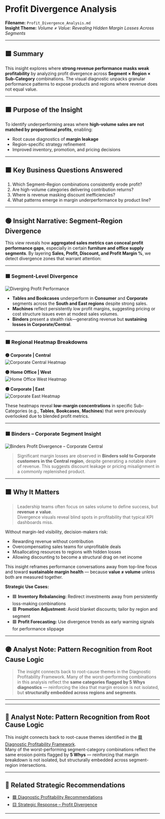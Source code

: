 # Profit Divergence Analysis  
**Filename:** `Profit_Divergence_Analysis.md`  
**Insight Theme:** *Volume ≠ Value: Revealing Hidden Margin Losses Across Segments*

---

## 🟦 Summary

This insight explores where **strong revenue performance masks weak profitability** by analyzing profit divergence across **Segment × Region × Sub-Category** combinations. The visual diagnostic unpacks granular performance patterns to expose products and regions where revenue does not equal value.

---

## 🟩 Purpose of the Insight

To identify underperforming areas where **high-volume sales are not matched by proportional profits**, enabling:

- Root cause diagnostics of **margin leakage**
- Region-specific strategy refinement
- Improved inventory, promotion, and pricing decisions

---

## 🟪 Key Business Questions Answered

1. Which Segment–Region combinations consistently erode profit?
2. Are high-volume categories delivering contribution returns?
3. Where is revenue masking discount inefficiencies?
4. What patterns emerge in margin underperformance by product line?

---

## 🟢 Insight Narrative: Segment–Region Divergence

This view reveals how **aggregated sales metrics can conceal profit performance gaps**, especially in certain **furniture and office supply segments**. By layering **Sales, Profit, Discount, and Profit Margin %**, we detect divergence zones that warrant attention:

---

### 🟩 Segment-Level Divergence  
![Diverging Profit Performance](../../Assets/Profit_Divergence_Segement_CatSubCat_Reg.png)

- **Tables and Bookcases** underperform in **Consumer** and **Corporate** segments across the **South and East regions** despite strong sales.
- **Machines** reflect persistently low profit margins, suggesting pricing or cost structure issues even at modest sales volumes.
- **Binders** present a stealth risk—generating revenue but **sustaining losses in Corporate/Central**.

---

### 🟪 Regional Heatmap Breakdowns  

**🟡 Corporate | Central**  
![Corporate Central Heatmap](../../Assets/Profit_Divergence_by_Cat_SubCat_Heatmap_Corporate_Central.png)

**🟡 Home Office | West**  
![Home Office West Heatmap](../../Assets/Profit_Divergence_by_CatSubCat_Heatmap_HomeOffice_West.png)

**🟡 Corporate | East**  
![Corporate East Heatmap](../../Assets/Profit_Divergence_CatSubCat_Heatmap_CorporateEast.png)

These heatmaps reveal **low-margin concentrations** in specific Sub-Categories (e.g., **Tables**, **Bookcases**, **Machines**) that were previously overlooked due to blended profit metrics.

---

### 🟦 Binders – Corporate Segment Insight  
![Binders Profit Divergence – Corporate Central](../../Assets/Profit_Divergence_by_Cat_SubCat_Binders_Corporate_Central.png)

> Significant margin losses are observed in **Binders sold to Corporate customers in the Central region**, despite generating a notable share of revenue. This suggests discount leakage or pricing misalignment in a commonly replenished product.

---

## 🟩 Why It Matters

> Leadership teams often focus on sales volume to define success, but **revenue ≠ value**.  
> Divergence visuals reveal blind spots in profitability that typical KPI dashboards miss.

Without margin-led visibility, decision-makers risk:

- Rewarding revenue without contribution  
- Overcompensating sales teams for unprofitable deals  
- Misallocating resources to regions with hidden losses  
- Allowing discounting to become a structural drag on net income  

This insight reframes performance conversations away from top-line focus and toward **sustainable margin health** — because **value ≠ volume** unless both are measured together.

**Strategic Use Cases:**

- 🟦 **Inventory Rebalancing:** Redirect investments away from persistently loss-making combinations  
- 🟪 **Promotion Adjustment:** Avoid blanket discounts; tailor by region and segment  
- 🟩 **Profit Forecasting:** Use divergence trends as early warning signals for performance slippage

---

## 🟣 Analyst Note: Pattern Recognition from Root Cause Logic

> The insight connects back to root-cause themes in the Diagnostic Profitability Framework. Many of the worst-performing combinations in this analysis reflect the **same categories flagged by 5 Whys diagnostics** — reinforcing the idea that margin erosion is not isolated, but **structurally embedded across regions and segments**.

---
---

## 🧠 Analyst Note: Pattern Recognition from Root Cause Logic

This insight connects back to root-cause themes identified in the [🟪 Diagnostic Profitability Framework](../docs/Insights/Diagnostic_Profitability_Framework.md).  
Many of the worst-performing segment-category combinations reflect the same erosion points flagged by **5 Whys** — reinforcing that margin breakdown is not isolated, but structurally embedded across segment-region intersections.

---

## 📁 Related Strategic Recommendations

- [🟪 Diagnostic Profitability Recommendations](../Strategic_Recommendations/diagnostic_profitability_recommendation.md)  
- [🟨 Strategic Response – Profit Divergence](../Strategic_Recommendations/profit_divergence_recommendation.md)

---
